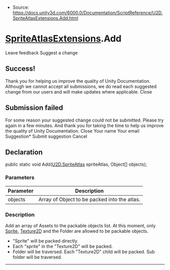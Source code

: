 * Source: https://docs.unity3d.com/6000.0/Documentation/ScriptReference/U2D.SpriteAtlasExtensions.Add.html

#  [SpriteAtlasExtensions](https://docs.unity3d.com/6000.0/Documentation/ScriptReference/U2D.SpriteAtlasExtensions.html).Add
Leave feedback
Suggest a change
## Success!
Thank you for helping us improve the quality of Unity Documentation. Although we cannot accept all submissions, we do read each suggested change from our users and will make updates where applicable.
Close
## Submission failed
For some reason your suggested change could not be submitted. Please <a>try again</a> in a few minutes. And thank you for taking the time to help us improve the quality of Unity Documentation.
Close
Your name Your email Suggestion* Submit suggestion
Cancel
## Declaration
public static void Add([U2D.SpriteAtlas](https://docs.unity3d.com/6000.0/Documentation/ScriptReference/U2D.SpriteAtlas.html) spriteAtlas, Object[] objects); 
### Parameters
Parameter | Description  
---|---  
objects | Array of Object to be packed into the atlas.  
### Description
Add an array of Assets to the packable objects list.
At this moment, only [Sprite](https://docs.unity3d.com/6000.0/Documentation/ScriptReference/Sprite.html), [Texture2D](https://docs.unity3d.com/6000.0/Documentation/ScriptReference/Texture2D.html) and the Folder are allowed to be packable objects.  
  
- "Sprite" will be packed directly.  
- Each "sprite" in the "Texture2D" will be packed.  
- Folder will be traversed. Each "Texture2D" child will be packed. Sub folder will be traversed.
* * *
